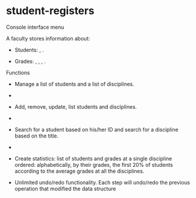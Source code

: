 # student-registers

Console interface menu

A faculty stores information about:
- Students: <studentID>, <name>.

- Grades: <discipline>, <studentID>, <teacher>, <grade>.


Functions
- Manage a list of students and a list of disciplines.
- 
- Add, remove, update, list students and disciplines.
- 
- Search for a student based on his/her ID and search for a discipline based on the title.
- 
- Create statistics: list of students and grades at a single discipline ordered: alphabetically, by
their grades, the first 20% of students according to the average grades at all the disciplines.

- Unlimited undo/redo functionality. Each step will undo/redo the previous operation that
modified the data structure

